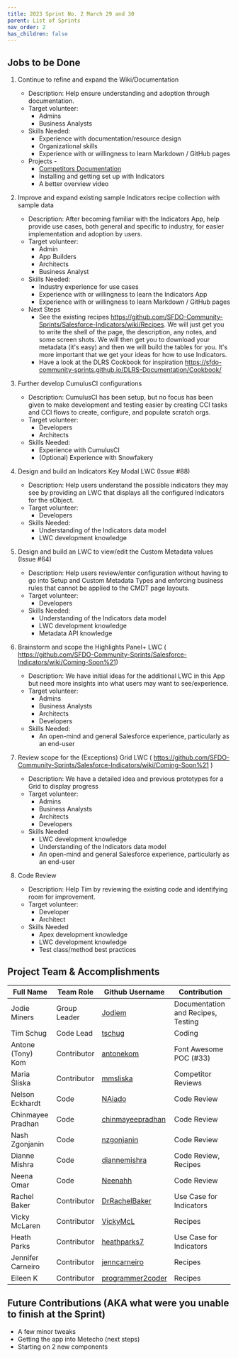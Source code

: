 ```yaml
---
title: 2023 Sprint No. 2 March 29 and 30
parent: List of Sprints
nav_order: 2
has_children: false
---
```


## Jobs to be Done
1. Continue to refine and expand the Wiki/Documentation

    * Description:  Help ensure understanding and adoption through documentation.
    * Target volunteer:
        * Admins
        * Business Analysts
    * Skills Needed:
        * Experience with documentation/resource design
        * Organizational skills
        * Experience with or willingness to learn Markdown / GitHub pages
    * Projects - 
        * [Competitors Documentation](https://www.loom.com/share/78d3bd4dc49446e391b66f25d3275e8f) 
        * Installing and getting set up with Indicators
        * A better overview video

1. Improve and expand existing sample Indicators recipe collection with sample data

    * Description:  After becoming familiar with the Indicators App, help provide use cases, both general and specific to industry, for easier implementation and adoption by users.
    * Target volunteer:
        * Admin
        * App Builders
        * Architects
        * Business Analyst
    * Skills Needed:
        * Industry experience for use cases
        * Experience with or willingness to learn the Indicators App
        * Experience with or willingness to learn Markdown / GitHub pages
    * Next Steps
        * See the existing recipes https://github.com/SFDO-Community-Sprints/Salesforce-Indicators/wiki/Recipes. We will just get you to write the shell of the page, the description, any notes, and some screen shots. We will then get you to download your metadata (it's easy) and then we will build the tables for you. It's more important that we get your ideas for how to use Indicators. 
        * Have a look at the DLRS Cookbook for inspiration https://sfdo-community-sprints.github.io/DLRS-Documentation/Cookbook/


1. Further develop CumulusCI configurations

    * Description:  CumulusCI has been setup, but no focus has been given to make development and testing easier by creating CCI tasks and CCI flows to create, configure, and populate scratch orgs.
    * Target volunteer:
        * Developers
        * Architects
    * Skills Needed:
        * Experience with CumulusCI
        * (Optional) Experience with Snowfakery

1. Design and build an Indicators Key Modal LWC (Issue #88)

    * Description:  Help users understand the possible indicators they may see by providing an LWC that displays all the configured Indicators for the sObject.
    * Target volunteer:
        * Developers
    * Skills Needed:
        * Understanding of the Indicators data model
        * LWC development knowledge

1. Design and build an LWC to view/edit the Custom Metadata values (Issue #64)

    * Description:  Help users review/enter configuration without having to go into Setup and Custom Metadata Types and enforcing business rules that cannot be applied to the CMDT page layouts.
    * Target volunteer:
        * Developers
    * Skills Needed:
        * Understanding of the Indicators data model
        * LWC development knowledge
        * Metadata API knowledge

1. Brainstorm and scope the Highlights Panel+ LWC ( https://github.com/SFDO-Community-Sprints/Salesforce-Indicators/wiki/Coming-Soon%21)

    * Description:  We have initial ideas for the additional LWC in this App but need more insights into what users may want to see/experience.
    * Target volunteer:
        * Admins
        * Business Analysts
        * Architects
        * Developers
    * Skills Needed:
        * An open-mind and general Salesforce experience, particularly as an end-user

1. Review scope for the (Exceptions) Grid LWC ( https://github.com/SFDO-Community-Sprints/Salesforce-Indicators/wiki/Coming-Soon%21 )

    * Description:  We have a detailed idea and previous prototypes for a Grid to display progress 
    * Target volunteer:
        * Admins
        * Business Analysts
        * Architects
        * Developers
    * Skills Needed
        * LWC development knowledge
        * Understanding of the Indicators data model
        * An open-mind and general Salesforce experience, particularly as an end-user

1. Code Review

    * Description:  Help Tim by reviewing the existing code and identifying room for improvement.
    * Target volunteer:
        * Developer
        * Architect
    * Skills Needed
        * Apex development knowledge
        * LWC development knowledge
        * Test class/method best practices

## Project Team & Accomplishments

Full Name            | Team Role     | Github Username                                    | Contribution
------------         | ------------- | -------------                                      |-------------   
Jodie Miners   | Group Leader  | [Jodiem](https://github.com/Jodiem)    | Documentation and Recipes, Testing
Tim Schug   | Code Lead | [tschug](https://github.com/tschug)                             | Coding
Antone (Tony) Kom | Contributor | [antonekom](https://github.com/antonekom) | Font Awesome POC (#33)
Maria Śliska | Contributor | [mmsliska](https://github.com/mmsliska) | Competitor Reviews
Nelson Eckhardt | Code | [NAiado](https://github.com/NAiado) | Code Review
Chinmayee Pradhan | Code | [chinmayeepradhan](https://github.com/chinmayeepradhan) | Code Review
Nash Zgonjanin | Code | [nzgonjanin](https://github.com/nzgonjanin) | Code Review
Dianne Mishra | Code | [diannemishra](https://github.com/diannemishra) | Code Review, Recipes 
Neena Omar | Code | [Neenahh](https://github.com/Neenahh) | Code Review
Rachel Baker | Contributor | [DrRachelBaker](https://github.com/DrRachelBaker) | Use Case for Indicators
Vicky McLaren | Contributor | [VickyMcL](https://github.com/VickyMcL) | Recipes
Heath Parks | Contributor | [heathparks7](https://github.com/heathparks7) | Use Case for Indicators
Jennifer Carneiro | Contributor | [jenncarneiro](https://github.com/jenncarneiro) | Recipes
Eileen K | Contributor | [programmer2coder](https://github.com/programmer2coder) | Recipes
  

## Future Contributions (AKA what were you unable to finish at the Sprint)

* A few minor tweaks
* Getting the app into Metecho (next steps)
* Starting on 2 new components
